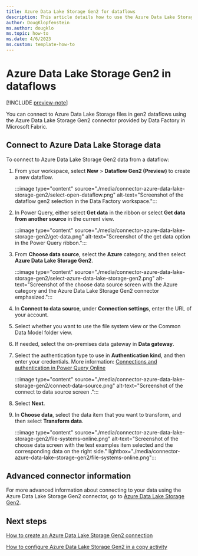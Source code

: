 ```yaml
---
title: Azure Data Lake Storage Gen2 for dataflows
description: This article details how to use the Azure Data Lake Storage Gen2 connector in dataflows.
author: DougKlopfenstein
ms.author: dougklo
ms.topic: how-to
ms.date: 4/6/2023
ms.custom: template-how-to 
---
```


# Azure Data Lake Storage Gen2 in dataflows

[!INCLUDE [preview-note](../includes/preview-note.md)]

You can connect to Azure Data Lake Storage files in gen2 dataflows using the Azure Data Lake Storage Gen2 connector provided by Data Factory in Microsoft Fabric.

## Connect to Azure Data Lake Storage data

To connect to Azure Data Lake Storage Gen2 data from a dataflow:

1. From your workspace, select **New** > **Dataflow Gen2 (Preview)** to create a new dataflow.

   :::image type="content" source="./media/connector-azure-data-lake-storage-gen2/select-open-dataflow.png" alt-text="Screenshot of the dataflow gen2 selection in the Data Factory workspace.":::

1. In Power Query, either select **Get data** in the ribbon or select **Get data from another source** in the current view.

   :::image type="content" source="./media/connector-azure-data-lake-storage-gen2/get-data.png" alt-text="Screenshot of the get data option in the Power Query ribbon.":::

1. From **Choose data source**, select the **Azure** category, and then select **Azure Data Lake Storage Gen2**.

   :::image type="content" source="./media/connector-azure-data-lake-storage-gen2/select-azure-data-lake-storage-gen2.png" alt-text="Screenshot of the choose data source screen with the Azure category and the Azure Data Lake Storage Gen2 connector emphasized.":::

1. In **Connect to data source**, under **Connection settings**, enter the URL of your account.

1. Select whether you want to use the file system view or the Common Data Model folder view.

1. If needed, select the on-premises data gateway in **Data gateway**.

1. Select the authentication type to use in **Authentication kind**, and then enter your credentials. More information: [Connections and authentication in Power Query Online](/power-query/connection-authentication-pqo)

   :::image type="content" source="./media/connector-azure-data-lake-storage-gen2/connect-data-source.png" alt-text="Screenshot of the connect to data source screen .":::

1. Select **Next**.

1. In **Choose data**, select the data item that you want to transform, and then select **Transform data**.

   :::image type="content" source="./media/connector-azure-data-lake-storage-gen2/file-systems-online.png" alt-text="Screenshot of the choose data screen with the test examples item selected and the corresponding data on the right side." lightbox="./media/connector-azure-data-lake-storage-gen2/file-systems-online.png":::

## Advanced connector information

For more advanced information about connecting to your data using the Azure Data Lake Storage Gen2 connector, go to [Azure Data Lake Storage Gen2](/power-query/connectors/data-lake-storage).

## Next steps

[How to create an Azure Data Lake Storage Gen2 connection](connector-azure-data-lake-storage-gen2.md)

[How to configure Azure Data Lake Storage Gen2 in a copy activity](connector-azure-data-lake-storage-gen2-copy-activity.md)

